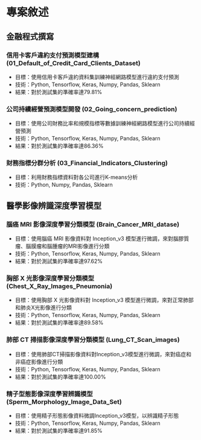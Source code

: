 # 專案敘述

## 金融程式撰寫

### **信用卡客戶違約支付預測模型建構** (01_Default_of_Credit_Card_Clients_Dataset)
  * 目標：使用信用卡客戶違約資料集訓練神經網路模型進行違約支付預測
  * 技術：Python, Tensorflow, Keras, Numpy, Pandas, Sklearn
  * 結果：對於測試集的準確率達79.81%

### **公司持續經營預測模型開發** (02_Going_concern_prediction)
  * 目標：使用公司財務比率和規模指標等數據訓練神經網路模型進行公司持續經營預測
  * 技術：Python, Tensorflow, Keras, Numpy, Pandas, Sklearn
  * 結果：對於測試集的準確率達86.36%

### **財務指標分群分析** (03_Financial_Indicators_Clustering)
  * 目標：利用財務指標資料對各公司進行K-means分析
  * 技術：Python, Numpy, Pandas, Sklearn

## 醫學影像辨識深度學習模型

### **腦癌 MRI 影像深度學習分類模型** (Brain_Cancer_MRI_datase)
  * 目標：使用腦癌 MRI 影像資料對 Inception_v3 模型進行微調，來對腦膠質瘤、腦膜瘤和腦腫瘤的MRI影像進行分類
  * 技術：Python, Tensorflow, Keras, Numpy, Pandas, Sklearn
  * 結果：對於測試集的準確率達97.62%

### **胸部 X 光影像深度學習分類模型** (Chest_X_Ray_Images_Pneumonia)
  * 目標：使用胸部 X 光影像資料對 Inception_v3 模型進行微調，來對正常肺部和肺炎X光影像進行分類
  * 技術：Python, Tensorflow, Keras, Numpy, Pandas, Sklearn
  * 結果：對於測試集的準確率達89.58%

### **肺部 CT 掃描影像深度學習分類模型** (Lung_CT_Scan_images)
  * 目標：使用肺部CT掃描影像資料對Inception_v3模型進行微調，來對癌症和非癌症影像進行分類
  * 技術：Python, Tensorflow, Keras, Numpy, Pandas, Sklearn
  * 結果：對於測試集的準確率達100.00%

### **精子型態影像深度學習辨識模型** (Sperm_Morphology_Image_Data_Set)
  * 目標：使用精子形態影像資料微調Inception_v3模型，以辨識精子形態
  * 技術：Python, Tensorflow, Keras, Numpy, Pandas, Sklearn
  * 結果：對於測試集的準確率達91.85%
